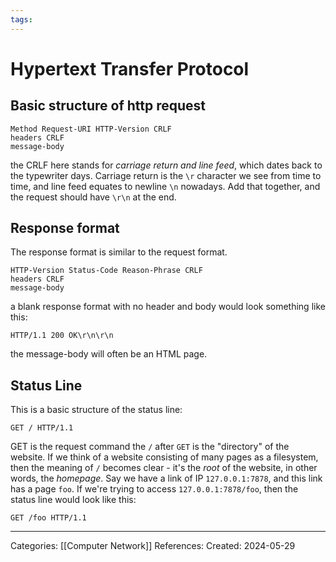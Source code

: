 ```yaml
---
tags:
---
```

# Hypertext Transfer Protocol

## Basic structure of http request
```
Method Request-URI HTTP-Version CRLF
headers CRLF
message-body
```
the CRLF here stands for _carriage return and line feed_, which dates back to the typewriter days. Carriage return is the `\r` character we see from time to time, and line feed equates to newline `\n` nowadays. Add that together, and the request should have `\r\n` at the end.
## Response format
The response format is similar to the request format.
```
HTTP-Version Status-Code Reason-Phrase CRLF
headers CRLF
message-body
```
a blank response format with no header and body would look something like this:
```
HTTP/1.1 200 OK\r\n\r\n
```
the message-body will often be an HTML page.
## Status Line
This is a basic structure of the status line:
```
GET / HTTP/1.1
```
GET is the request command
the `/` after `GET` is the "directory" of the website. If we think of a website consisting of many pages as a filesystem, then the meaning of `/` becomes clear - it's the _root_ of the website, in other words, the _homepage_. Say we have a link of IP `127.0.0.1:7878`, and this link has a page `foo`. If we're trying to access `127.0.0.1:7878/foo`, then the status line would look like this:
```
GET /foo HTTP/1.1
```




---
Categories: [[Computer Network]]
References:
Created: 2024-05-29